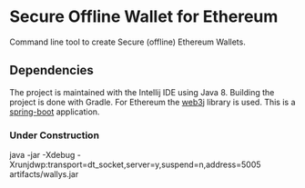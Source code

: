 # Secure Offline Wallet for Ethereum
Command line tool to create Secure (offline) Ethereum Wallets.

## Dependencies

The project is maintained with the Intellij IDE using Java 8. Building the project is done with Gradle. 
For Ethereum the [web3j](https://web3j.github.io/web3j/) library is used. 
This is a [spring-boot](https://projects.spring.io/spring-boot/) application.

### Under Construction


java -jar -Xdebug -Xrunjdwp:transport=dt_socket,server=y,suspend=n,address=5005 artifacts/wallys.jar

